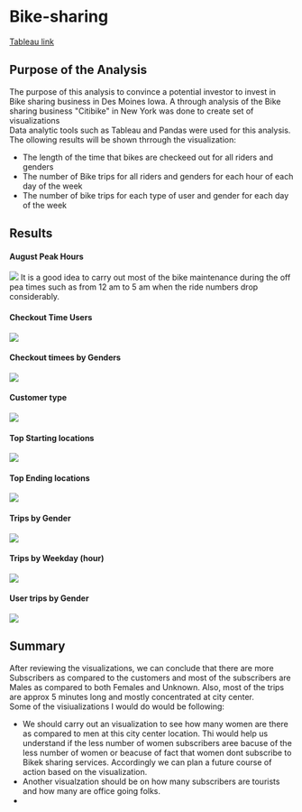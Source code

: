# **Bike-sharing**
[Tableau link](https://public.tableau.com/app/profile/manish.thapa4247/viz/bikesharingProject/Story1?publish=yes)

## Purpose of the Analysis
The purpose of this analysis to convince a potential investor to invest in Bike sharing business in Des Moines Iowa. A through analysis of the Bike sharing business "Citibike" in New York was done to create  set of visualizations  
Data analytic tools such as Tableau and Pandas were used for this analysis. 
The ollowing results will be shown thrrough the visualization:
- The length of the time that bikes  are checkeed out for all riders and genders
- The number of Bike trips for all riders and genders for each hour of each day of the week
- The number of bike trips for each type of user and gender for each day of the week

## Results
#### **August Peak Hours** 
![](https://github.com/Manishthapa2022/Bike-sharing/blob/main/Pictures/August%20peak%20hours.png)
It is a good idea to carry out most of the bike maintenance during the off pea times such as from 12 am to 5 am when the ride numbers drop considerably.  

#### **Checkout Time Users**
![](https://github.com/Manishthapa2022/Bike-sharing/blob/main/Pictures/Check%20out%20times%20Users.png)
#### **Checkout timees by Genders**
![](https://github.com/Manishthapa2022/Bike-sharing/blob/main/Pictures/Checkout%20by%20Gender.png)
#### **Customer type**
![](https://github.com/Manishthapa2022/Bike-sharing/blob/main/Pictures/Customer%20type.png)
#### **Top Starting locations**
![](https://github.com/Manishthapa2022/Bike-sharing/blob/main/Pictures/Top%20Starting%20locations.png)
#### **Top Ending locations**
![](https://github.com/Manishthapa2022/Bike-sharing/blob/main/Pictures/Top%20ending%20locations.png)
#### **Trips by Gender**
![](https://github.com/Manishthapa2022/Bike-sharing/blob/main/Pictures/Trips%20by%20Gender.png)
#### **Trips by Weekday (hour)**
![](https://github.com/Manishthapa2022/Bike-sharing/blob/main/Pictures/Trips%20by%20Weekday%20(hour).png)
#### **User trips by Gender**
![](https://github.com/Manishthapa2022/Bike-sharing/blob/main/Pictures/USer%20trips%20by%20Gender.png)


## Summary
After reviewing the visualizations, we can conclude that there are more Subscribers as compared to the customers and most of the subscribers are Males as compared to both Females and Unknown. Also, most of the trips are approx 5 minutes long and mostly concentrated at city center.   
Some of the visiualizations I would do would be following:
* We should carry out an visualization to see how many women are there as compared to men at this city center location. Thi would help us understand if the less number of women subscribers aree bacuse of the less number of women or beacuse of fact that women dont subscribe to Bikek sharing services. Accordingly we can plan a future course of action based on the visualization.
* Another visualzation should be on how many subscribers are tourists and how many are office going folks. 
* 
